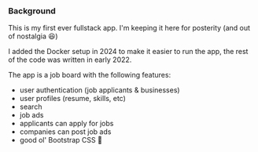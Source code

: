 
### Background
This is my first ever fullstack app. I'm keeping it here for posterity (and out of nostalgia 😆)

I added the Docker setup in 2024 to make it easier to run the app, the rest of the code was written in early 2022.

The app is a job board with the following features:
- user authentication (job applicants & businesses)
- user profiles (resume, skills, etc)
- search
- job ads
- applicants can apply for jobs
- companies can post job ads
- good ol' Bootstrap CSS 🚀

